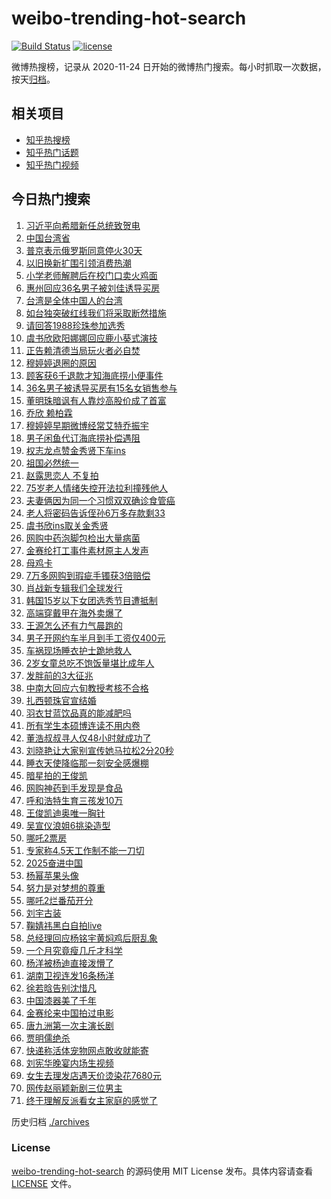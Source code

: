 # weibo-trending-hot-search

[![Build Status](https://github.com/justjavac/weibo-trending-hot-search/workflows/ci/badge.svg?branch=master)](https://github.com/justjavac/weibo-trending-hot-search/actions)
[![license](https://img.shields.io/github/license/justjavac/weibo-trending-hot-search)](https://github.com/justjavac/weibo-trending-hot-search/blob/master/LICENSE)

微博热搜榜，记录从 2020-11-24 日开始的微博热门搜索。每小时抓取一次数据，按天[归档](./archives)。

## 相关项目

- [知乎热搜榜](https://github.com/justjavac/zhihu-trending-top-search)
- [知乎热门话题](https://github.com/justjavac/zhihu-trending-hot-questions)
- [知乎热门视频](https://github.com/justjavac/zhihu-trending-hot-video)

## 今日热门搜索

<!-- BEGIN -->
<!-- 最后更新时间 Fri Mar 14 2025 05:12:21 GMT+0800 (China Standard Time) -->

1. [习近平向希腊新任总统致贺电](https://s.weibo.com//weibo?q=%23%E4%B9%A0%E8%BF%91%E5%B9%B3%E5%90%91%E5%B8%8C%E8%85%8A%E6%96%B0%E4%BB%BB%E6%80%BB%E7%BB%9F%E8%87%B4%E8%B4%BA%E7%94%B5%23&Refer=new_time)
1. [中国台湾省](https://s.weibo.com//weibo?q=%23%E4%B8%AD%E5%9B%BD%E5%8F%B0%E6%B9%BE%E7%9C%81%23&t=31&band_rank=1&Refer=top)
1. [普京表示俄罗斯同意停火30天](https://s.weibo.com//weibo?q=%23%E6%99%AE%E4%BA%AC%E8%A1%A8%E7%A4%BA%E4%BF%84%E7%BD%97%E6%96%AF%E5%90%8C%E6%84%8F%E5%81%9C%E7%81%AB30%E5%A4%A9%23&t=31&band_rank=19&Refer=top)
1. [以旧换新扩围引领消费热潮](https://s.weibo.com//weibo?q=%23%E4%BB%A5%E6%97%A7%E6%8D%A2%E6%96%B0%E6%89%A9%E5%9B%B4%E5%BC%95%E9%A2%86%E6%B6%88%E8%B4%B9%E7%83%AD%E6%BD%AE%23&t=31&band_rank=3&Refer=top)
1. [小学老师解聘后在校门口卖火鸡面](https://s.weibo.com//weibo?q=%23%E5%B0%8F%E5%AD%A6%E8%80%81%E5%B8%88%E8%A7%A3%E8%81%98%E5%90%8E%E5%9C%A8%E6%A0%A1%E9%97%A8%E5%8F%A3%E5%8D%96%E7%81%AB%E9%B8%A1%E9%9D%A2%23&t=31&band_rank=2&Refer=top)
1. [惠州回应36名男子被刘佳诱导买房](https://s.weibo.com//weibo?q=%23%E6%83%A0%E5%B7%9E%E5%9B%9E%E5%BA%9436%E5%90%8D%E7%94%B7%E5%AD%90%E8%A2%AB%E5%88%98%E4%BD%B3%E8%AF%B1%E5%AF%BC%E4%B9%B0%E6%88%BF%23&t=31&band_rank=6&Refer=top)
1. [台湾是全体中国人的台湾](https://s.weibo.com//weibo?q=%23%E5%8F%B0%E6%B9%BE%E6%98%AF%E5%85%A8%E4%BD%93%E4%B8%AD%E5%9B%BD%E4%BA%BA%E7%9A%84%E5%8F%B0%E6%B9%BE%23&t=31&band_rank=9&Refer=top)
1. [如台独突破红线我们将采取断然措施](https://s.weibo.com//weibo?q=%23%E5%A6%82%E5%8F%B0%E7%8B%AC%E7%AA%81%E7%A0%B4%E7%BA%A2%E7%BA%BF%E6%88%91%E4%BB%AC%E5%B0%86%E9%87%87%E5%8F%96%E6%96%AD%E7%84%B6%E6%8E%AA%E6%96%BD%23&t=31&band_rank=7&Refer=top)
1. [请回答1988珍珠参加选秀](https://s.weibo.com//weibo?q=%23%E8%AF%B7%E5%9B%9E%E7%AD%941988%E7%8F%8D%E7%8F%A0%E5%8F%82%E5%8A%A0%E9%80%89%E7%A7%80%23&t=31&band_rank=4&Refer=top)
1. [虞书欣欧阳娜娜回应鹿小葵式演技](https://s.weibo.com//weibo?q=%23%E8%99%9E%E4%B9%A6%E6%AC%A3%E6%AC%A7%E9%98%B3%E5%A8%9C%E5%A8%9C%E5%9B%9E%E5%BA%94%E9%B9%BF%E5%B0%8F%E8%91%B5%E5%BC%8F%E6%BC%94%E6%8A%80%23&t=31&band_rank=5&Refer=top)
1. [正告赖清德当局玩火者必自焚](https://s.weibo.com//weibo?q=%23%E6%AD%A3%E5%91%8A%E8%B5%96%E6%B8%85%E5%BE%B7%E5%BD%93%E5%B1%80%E7%8E%A9%E7%81%AB%E8%80%85%E5%BF%85%E8%87%AA%E7%84%9A%23&t=31&band_rank=22&Refer=top)
1. [穆婷婷退圈的原因](https://s.weibo.com//weibo?q=%23%E7%A9%86%E5%A9%B7%E5%A9%B7%E9%80%80%E5%9C%88%E7%9A%84%E5%8E%9F%E5%9B%A0%23&t=31&band_rank=11&Refer=top)
1. [顾客获6千退款才知海底捞小便事件](https://s.weibo.com//weibo?q=%23%E9%A1%BE%E5%AE%A2%E8%8E%B76%E5%8D%83%E9%80%80%E6%AC%BE%E6%89%8D%E7%9F%A5%E6%B5%B7%E5%BA%95%E6%8D%9E%E5%B0%8F%E4%BE%BF%E4%BA%8B%E4%BB%B6%23&t=31&band_rank=13&Refer=top)
1. [36名男子被诱导买房有15名女销售参与](https://s.weibo.com//weibo?q=%2336%E5%90%8D%E7%94%B7%E5%AD%90%E8%A2%AB%E8%AF%B1%E5%AF%BC%E4%B9%B0%E6%88%BF%E6%9C%8915%E5%90%8D%E5%A5%B3%E9%94%80%E5%94%AE%E5%8F%82%E4%B8%8E%23&t=31&band_rank=31&Refer=top)
1. [董明珠暗讽有人靠炒高股价成了首富](https://s.weibo.com//weibo?q=%23%E8%91%A3%E6%98%8E%E7%8F%A0%E6%9A%97%E8%AE%BD%E6%9C%89%E4%BA%BA%E9%9D%A0%E7%82%92%E9%AB%98%E8%82%A1%E4%BB%B7%E6%88%90%E4%BA%86%E9%A6%96%E5%AF%8C%23&t=31&band_rank=27&Refer=top)
1. [乔欣 赖柏霖](https://s.weibo.com//weibo?q=%E4%B9%94%E6%AC%A3%20%E8%B5%96%E6%9F%8F%E9%9C%96&t=31&band_rank=20&Refer=top)
1. [穆婷婷早期微博经常艾特乔振宇](https://s.weibo.com//weibo?q=%23%E7%A9%86%E5%A9%B7%E5%A9%B7%E6%97%A9%E6%9C%9F%E5%BE%AE%E5%8D%9A%E7%BB%8F%E5%B8%B8%E8%89%BE%E7%89%B9%E4%B9%94%E6%8C%AF%E5%AE%87%23&t=31&band_rank=33&Refer=top)
1. [男子闲鱼代订海底捞补偿遇阻](https://s.weibo.com//weibo?q=%23%E7%94%B7%E5%AD%90%E9%97%B2%E9%B1%BC%E4%BB%A3%E8%AE%A2%E6%B5%B7%E5%BA%95%E6%8D%9E%E8%A1%A5%E5%81%BF%E9%81%87%E9%98%BB%23&t=31&band_rank=33&Refer=top)
1. [权志龙点赞金秀贤下车ins](https://s.weibo.com//weibo?q=%23%E6%9D%83%E5%BF%97%E9%BE%99%E7%82%B9%E8%B5%9E%E9%87%91%E7%A7%80%E8%B4%A4%E4%B8%8B%E8%BD%A6ins%23&t=31&band_rank=17&Refer=top)
1. [祖国必然统一](https://s.weibo.com//weibo?q=%23%E7%A5%96%E5%9B%BD%E5%BF%85%E7%84%B6%E7%BB%9F%E4%B8%80%23&t=31&band_rank=8&Refer=top)
1. [赵露思恋人 不复拍](https://s.weibo.com//weibo?q=%E8%B5%B5%E9%9C%B2%E6%80%9D%E6%81%8B%E4%BA%BA%20%E4%B8%8D%E5%A4%8D%E6%8B%8D&t=31&band_rank=16&Refer=top)
1. [75岁老人情绪失控开法拉利撞残他人](https://s.weibo.com//weibo?q=%2375%E5%B2%81%E8%80%81%E4%BA%BA%E6%83%85%E7%BB%AA%E5%A4%B1%E6%8E%A7%E5%BC%80%E6%B3%95%E6%8B%89%E5%88%A9%E6%92%9E%E6%AE%8B%E4%BB%96%E4%BA%BA%23&t=31&band_rank=23&Refer=top)
1. [夫妻俩因为同一个习惯双双确诊食管癌](https://s.weibo.com//weibo?q=%23%E5%A4%AB%E5%A6%BB%E4%BF%A9%E5%9B%A0%E4%B8%BA%E5%90%8C%E4%B8%80%E4%B8%AA%E4%B9%A0%E6%83%AF%E5%8F%8C%E5%8F%8C%E7%A1%AE%E8%AF%8A%E9%A3%9F%E7%AE%A1%E7%99%8C%23&t=31&band_rank=21&Refer=top)
1. [老人将密码告诉侄孙6万多存款剩33](https://s.weibo.com//weibo?q=%23%E8%80%81%E4%BA%BA%E5%B0%86%E5%AF%86%E7%A0%81%E5%91%8A%E8%AF%89%E4%BE%84%E5%AD%996%E4%B8%87%E5%A4%9A%E5%AD%98%E6%AC%BE%E5%89%A933%23&t=31&band_rank=50&Refer=top)
1. [虞书欣ins取关金秀贤](https://s.weibo.com//weibo?q=%E8%99%9E%E4%B9%A6%E6%AC%A3ins%E5%8F%96%E5%85%B3%E9%87%91%E7%A7%80%E8%B4%A4&t=31&band_rank=12&Refer=top)
1. [网购中药泡脚包检出大量病菌](https://s.weibo.com//weibo?q=%23%E7%BD%91%E8%B4%AD%E4%B8%AD%E8%8D%AF%E6%B3%A1%E8%84%9A%E5%8C%85%E6%A3%80%E5%87%BA%E5%A4%A7%E9%87%8F%E7%97%85%E8%8F%8C%23&t=31&band_rank=28&Refer=top)
1. [金赛纶打工事件素材原主人发声](https://s.weibo.com//weibo?q=%23%E9%87%91%E8%B5%9B%E7%BA%B6%E6%89%93%E5%B7%A5%E4%BA%8B%E4%BB%B6%E7%B4%A0%E6%9D%90%E5%8E%9F%E4%B8%BB%E4%BA%BA%E5%8F%91%E5%A3%B0%23&t=31&band_rank=25&Refer=top)
1. [母鸡卡](https://s.weibo.com//weibo?q=%E6%AF%8D%E9%B8%A1%E5%8D%A1&t=31&band_rank=35&Refer=top)
1. [7万多网购到瑕疵手镯获3倍赔偿](https://s.weibo.com//weibo?q=%237%E4%B8%87%E5%A4%9A%E7%BD%91%E8%B4%AD%E5%88%B0%E7%91%95%E7%96%B5%E6%89%8B%E9%95%AF%E8%8E%B73%E5%80%8D%E8%B5%94%E5%81%BF%23&t=31&band_rank=17&Refer=top)
1. [肖战新专辑我们全球发行](https://s.weibo.com//weibo?q=%23%E8%82%96%E6%88%98%E6%96%B0%E4%B8%93%E8%BE%91%E6%88%91%E4%BB%AC%E5%85%A8%E7%90%83%E5%8F%91%E8%A1%8C%23&t=31&band_rank=46&Refer=top)
1. [韩国15岁以下女团选秀节目遭抵制](https://s.weibo.com//weibo?q=%23%E9%9F%A9%E5%9B%BD15%E5%B2%81%E4%BB%A5%E4%B8%8B%E5%A5%B3%E5%9B%A2%E9%80%89%E7%A7%80%E8%8A%82%E7%9B%AE%E9%81%AD%E6%8A%B5%E5%88%B6%23&t=31&band_rank=49&Refer=top)
1. [高端穿戴甲在海外卖爆了](https://s.weibo.com//weibo?q=%23%E9%AB%98%E7%AB%AF%E7%A9%BF%E6%88%B4%E7%94%B2%E5%9C%A8%E6%B5%B7%E5%A4%96%E5%8D%96%E7%88%86%E4%BA%86%23&t=31&band_rank=46&Refer=top)
1. [王源怎么还有力气晨跑的](https://s.weibo.com//weibo?q=%E7%8E%8B%E6%BA%90%E6%80%8E%E4%B9%88%E8%BF%98%E6%9C%89%E5%8A%9B%E6%B0%94%E6%99%A8%E8%B7%91%E7%9A%84&t=31&band_rank=32&Refer=top)
1. [男子开网约车半月到手工资仅400元](https://s.weibo.com//weibo?q=%23%E7%94%B7%E5%AD%90%E5%BC%80%E7%BD%91%E7%BA%A6%E8%BD%A6%E5%8D%8A%E6%9C%88%E5%88%B0%E6%89%8B%E5%B7%A5%E8%B5%84%E4%BB%85400%E5%85%83%23&t=31&band_rank=43&Refer=top)
1. [车祸现场睡衣护士跪地救人](https://s.weibo.com//weibo?q=%23%E8%BD%A6%E7%A5%B8%E7%8E%B0%E5%9C%BA%E7%9D%A1%E8%A1%A3%E6%8A%A4%E5%A3%AB%E8%B7%AA%E5%9C%B0%E6%95%91%E4%BA%BA%23&t=31&band_rank=10&Refer=top)
1. [2岁女童总吃不饱饭量堪比成年人](https://s.weibo.com//weibo?q=%232%E5%B2%81%E5%A5%B3%E7%AB%A5%E6%80%BB%E5%90%83%E4%B8%8D%E9%A5%B1%E9%A5%AD%E9%87%8F%E5%A0%AA%E6%AF%94%E6%88%90%E5%B9%B4%E4%BA%BA%23&t=31&band_rank=39&Refer=top)
1. [发胖前的3大征兆](https://s.weibo.com//weibo?q=%E5%8F%91%E8%83%96%E5%89%8D%E7%9A%843%E5%A4%A7%E5%BE%81%E5%85%86&t=31&band_rank=24&Refer=top)
1. [中南大回应六旬教授考核不合格](https://s.weibo.com//weibo?q=%E4%B8%AD%E5%8D%97%E5%A4%A7%E5%9B%9E%E5%BA%94%E5%85%AD%E6%97%AC%E6%95%99%E6%8E%88%E8%80%83%E6%A0%B8%E4%B8%8D%E5%90%88%E6%A0%BC&t=31&band_rank=41&Refer=top)
1. [扎西顿珠官宣结婚](https://s.weibo.com//weibo?q=%23%E6%89%8E%E8%A5%BF%E9%A1%BF%E7%8F%A0%E5%AE%98%E5%AE%A3%E7%BB%93%E5%A9%9A%23&t=31&band_rank=29&Refer=top)
1. [羽衣甘蓝饮品真的能减肥吗](https://s.weibo.com//weibo?q=%23%E7%BE%BD%E8%A1%A3%E7%94%98%E8%93%9D%E9%A5%AE%E5%93%81%E7%9C%9F%E7%9A%84%E8%83%BD%E5%87%8F%E8%82%A5%E5%90%97%23&t=31&band_rank=36&Refer=top)
1. [所有学生本硕博连读不用内卷](https://s.weibo.com//weibo?q=%23%E6%89%80%E6%9C%89%E5%AD%A6%E7%94%9F%E6%9C%AC%E7%A1%95%E5%8D%9A%E8%BF%9E%E8%AF%BB%E4%B8%8D%E7%94%A8%E5%86%85%E5%8D%B7%23&t=31&band_rank=26&Refer=top)
1. [董浩叔叔寻人仅48小时就成功了](https://s.weibo.com//weibo?q=%23%E8%91%A3%E6%B5%A9%E5%8F%94%E5%8F%94%E5%AF%BB%E4%BA%BA%E4%BB%8548%E5%B0%8F%E6%97%B6%E5%B0%B1%E6%88%90%E5%8A%9F%E4%BA%86%23&t=31&band_rank=36&Refer=top)
1. [刘晓艳让大家别宣传她马拉松2分20秒](https://s.weibo.com//weibo?q=%23%E5%88%98%E6%99%93%E8%89%B3%E8%AE%A9%E5%A4%A7%E5%AE%B6%E5%88%AB%E5%AE%A3%E4%BC%A0%E5%A5%B9%E9%A9%AC%E6%8B%89%E6%9D%BE2%E5%88%8620%E7%A7%92%23&t=31&band_rank=18&Refer=top)
1. [睡衣天使降临那一刻安全感爆棚](https://s.weibo.com//weibo?q=%23%E7%9D%A1%E8%A1%A3%E5%A4%A9%E4%BD%BF%E9%99%8D%E4%B8%B4%E9%82%A3%E4%B8%80%E5%88%BB%E5%AE%89%E5%85%A8%E6%84%9F%E7%88%86%E6%A3%9A%23&t=31&band_rank=43&Refer=top)
1. [暗星拍的王俊凯](https://s.weibo.com//weibo?q=%E6%9A%97%E6%98%9F%E6%8B%8D%E7%9A%84%E7%8E%8B%E4%BF%8A%E5%87%AF&t=31&band_rank=14&Refer=top)
1. [网购神药到手发现是食品](https://s.weibo.com//weibo?q=%23%E7%BD%91%E8%B4%AD%E7%A5%9E%E8%8D%AF%E5%88%B0%E6%89%8B%E5%8F%91%E7%8E%B0%E6%98%AF%E9%A3%9F%E5%93%81%23&t=31&band_rank=45&Refer=top)
1. [呼和浩特生育三孩发10万](https://s.weibo.com//weibo?q=%23%E5%91%BC%E5%92%8C%E6%B5%A9%E7%89%B9%E7%94%9F%E8%82%B2%E4%B8%89%E5%AD%A9%E5%8F%9110%E4%B8%87%23&t=31&band_rank=41&Refer=top)
1. [王俊凯迪奥唯一胸针](https://s.weibo.com//weibo?q=%23%E7%8E%8B%E4%BF%8A%E5%87%AF%E8%BF%AA%E5%A5%A5%E5%94%AF%E4%B8%80%E8%83%B8%E9%92%88%23&t=31&band_rank=30&Refer=top)
1. [吴宣仪浪姐6挑染造型](https://s.weibo.com//weibo?q=%23%E5%90%B4%E5%AE%A3%E4%BB%AA%E6%B5%AA%E5%A7%906%E6%8C%91%E6%9F%93%E9%80%A0%E5%9E%8B%23&t=31&band_rank=19&Refer=top)
1. [哪吒2票房](https://s.weibo.com//weibo?q=%23%E5%93%AA%E5%90%922%E7%A5%A8%E6%88%BF%23&t=31&band_rank=48&Refer=top)
1. [专家称4.5天工作制不能一刀切](https://s.weibo.com//weibo?q=%23%E4%B8%93%E5%AE%B6%E7%A7%B04.5%E5%A4%A9%E5%B7%A5%E4%BD%9C%E5%88%B6%E4%B8%8D%E8%83%BD%E4%B8%80%E5%88%80%E5%88%87%23&t=31&band_rank=26&Refer=top)
1. [2025奋进中国](https://s.weibo.com//weibo?q=%232025%E5%A5%8B%E8%BF%9B%E4%B8%AD%E5%9B%BD%23&Refer=new_time)
1. [杨幂苹果头像](https://s.weibo.com//weibo?q=%23%E6%9D%A8%E5%B9%82%E8%8B%B9%E6%9E%9C%E5%A4%B4%E5%83%8F%23&t=31&band_rank=42&Refer=top)
1. [努力是对梦想的尊重](https://s.weibo.com//weibo?q=%23%E5%8A%AA%E5%8A%9B%E6%98%AF%E5%AF%B9%E6%A2%A6%E6%83%B3%E7%9A%84%E5%B0%8A%E9%87%8D%23&t=31&band_rank=49&Refer=top)
1. [哪吒2烂番茄开分](https://s.weibo.com//weibo?q=%23%E5%93%AA%E5%90%922%E7%83%82%E7%95%AA%E8%8C%84%E5%BC%80%E5%88%86%23&t=31&band_rank=40&Refer=top)
1. [刘宇古装](https://s.weibo.com//weibo?q=%E5%88%98%E5%AE%87%E5%8F%A4%E8%A3%85&t=31&band_rank=46&Refer=top)
1. [鞠婧祎黑白自拍live](https://s.weibo.com//weibo?q=%23%E9%9E%A0%E5%A9%A7%E7%A5%8E%E9%BB%91%E7%99%BD%E8%87%AA%E6%8B%8Dlive%23&t=31&band_rank=48&Refer=top)
1. [总经理回应杨铭宇黄焖鸡后厨乱象](https://s.weibo.com//weibo?q=%23%E6%80%BB%E7%BB%8F%E7%90%86%E5%9B%9E%E5%BA%94%E6%9D%A8%E9%93%AD%E5%AE%87%E9%BB%84%E7%84%96%E9%B8%A1%E5%90%8E%E5%8E%A8%E4%B9%B1%E8%B1%A1%23&t=31&band_rank=15&Refer=top)
1. [一个月究竟瘦几斤才科学](https://s.weibo.com//weibo?q=%23%E4%B8%80%E4%B8%AA%E6%9C%88%E7%A9%B6%E7%AB%9F%E7%98%A6%E5%87%A0%E6%96%A4%E6%89%8D%E7%A7%91%E5%AD%A6%23&t=31&band_rank=46&Refer=top)
1. [杨洋被杨迪直接泼懵了](https://s.weibo.com//weibo?q=%23%E6%9D%A8%E6%B4%8B%E8%A2%AB%E6%9D%A8%E8%BF%AA%E7%9B%B4%E6%8E%A5%E6%B3%BC%E6%87%B5%E4%BA%86%23&t=31&band_rank=10&Refer=top)
1. [湖南卫视连发16条杨洋](https://s.weibo.com//weibo?q=%23%E6%B9%96%E5%8D%97%E5%8D%AB%E8%A7%86%E8%BF%9E%E5%8F%9116%E6%9D%A1%E6%9D%A8%E6%B4%8B%23&t=31&band_rank=44&Refer=top)
1. [徐若晗告别沈惜凡](https://s.weibo.com//weibo?q=%23%E5%BE%90%E8%8B%A5%E6%99%97%E5%91%8A%E5%88%AB%E6%B2%88%E6%83%9C%E5%87%A1%23&t=31&band_rank=50&Refer=top)
1. [中国漆器美了千年](https://s.weibo.com//weibo?q=%23%E4%B8%AD%E5%9B%BD%E6%BC%86%E5%99%A8%E7%BE%8E%E4%BA%86%E5%8D%83%E5%B9%B4%23&t=31&band_rank=3&Refer=top)
1. [金赛纶来中国拍过电影](https://s.weibo.com//weibo?q=%23%E9%87%91%E8%B5%9B%E7%BA%B6%E6%9D%A5%E4%B8%AD%E5%9B%BD%E6%8B%8D%E8%BF%87%E7%94%B5%E5%BD%B1%23&t=31&band_rank=15&Refer=top)
1. [唐九洲第一次主演长剧](https://s.weibo.com//weibo?q=%23%E5%94%90%E4%B9%9D%E6%B4%B2%E7%AC%AC%E4%B8%80%E6%AC%A1%E4%B8%BB%E6%BC%94%E9%95%BF%E5%89%A7%23&t=31&band_rank=37&Refer=top)
1. [贾明儒绝杀](https://s.weibo.com//weibo?q=%23%E8%B4%BE%E6%98%8E%E5%84%92%E7%BB%9D%E6%9D%80%23&t=31&band_rank=25&Refer=top)
1. [快递称活体宠物网点敢收就能寄](https://s.weibo.com//weibo?q=%23%E5%BF%AB%E9%80%92%E7%A7%B0%E6%B4%BB%E4%BD%93%E5%AE%A0%E7%89%A9%E7%BD%91%E7%82%B9%E6%95%A2%E6%94%B6%E5%B0%B1%E8%83%BD%E5%AF%84%23&t=31&band_rank=34&Refer=top)
1. [刘宪华晚宴内场生视频](https://s.weibo.com//weibo?q=%E5%88%98%E5%AE%AA%E5%8D%8E%E6%99%9A%E5%AE%B4%E5%86%85%E5%9C%BA%E7%94%9F%E8%A7%86%E9%A2%91&t=31&band_rank=38&Refer=top)
1. [女生去理发店遇天价烫染花7680元](https://s.weibo.com//weibo?q=%23%E5%A5%B3%E7%94%9F%E5%8E%BB%E7%90%86%E5%8F%91%E5%BA%97%E9%81%87%E5%A4%A9%E4%BB%B7%E7%83%AB%E6%9F%93%E8%8A%B17680%E5%85%83%23&t=31&band_rank=44&Refer=top)
1. [网传赵丽颖新剧三位男主](https://s.weibo.com//weibo?q=%23%E7%BD%91%E4%BC%A0%E8%B5%B5%E4%B8%BD%E9%A2%96%E6%96%B0%E5%89%A7%E4%B8%89%E4%BD%8D%E7%94%B7%E4%B8%BB%23&t=31&band_rank=45&Refer=top)
1. [终于理解反派看女主家庭的感觉了](https://s.weibo.com//weibo?q=%E7%BB%88%E4%BA%8E%E7%90%86%E8%A7%A3%E5%8F%8D%E6%B4%BE%E7%9C%8B%E5%A5%B3%E4%B8%BB%E5%AE%B6%E5%BA%AD%E7%9A%84%E6%84%9F%E8%A7%89%E4%BA%86&t=31&band_rank=47&Refer=top)

<!-- END -->

历史归档 [./archives](./archives)

### License

[weibo-trending-hot-search](https://github.com/justjavac/weibo-trending-hot-search) 的源码使用 MIT License
发布。具体内容请查看 [LICENSE](./LICENSE) 文件。
